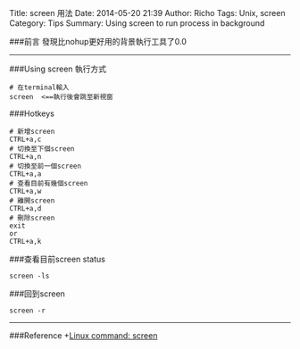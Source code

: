 Title: screen 用法
Date: 2014-05-20 21:39
Author: Richo
Tags: Unix, screen
Category: Tips
Summary: Using screen to run process in background

###前言
發現比nohup更好用的背景執行工具了0.0  

***

###Using screen
執行方式  

	# 在terminal輸入  
	screen  <==執行後會跳至新視窗  

###Hotkeys

	# 新增screen  
	CTRL+a,c  
	# 切換至下個screen  
	CTRL+a,n  
	# 切換至前一個screen  
	CTRL+a,a  
	# 查看目前有幾個screen  
	CTRL+a,w  
	# 離開screen  
	CTRL+a,d  
	# 刪除screen  
	exit  
	or  
	CTRL+a,k  

###查看目前screen status

	screen -ls  

###回到screen

	screen -r  

***

###Reference
+[Linux command: screen](http://go-linux.blogspot.tw/2007/12/liunx-command-screen.html)
